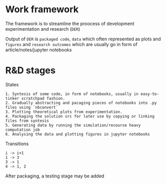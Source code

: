 # Work framework

The framework is to streamline the proocess of development experimentation and research (`DER`)

Output of `DER` is `packaged code`, `data` which often represented as plots and `figures`
and `research outcomes` which are usually go in form of article/notes/jupyter notebooks

# R&D stages

States

    1. Syntesis of some code, in form of notebooks, usually in easy-to-tinker scratchpad fashion.
    2. Gradually abstracting and pacaging pieces of notebooks into .py files using `nbconvert`
    3. Plotting theoretical plots from experimentation.
    4. Packaging the solution src for later use by copying or linking files from syntesis
    5. Generating data by running the simulation/recourse heavy computation job
    6. Analysing the data and plotting figures in jupyter notebooks

Transitions

    i -> i+1
    1 -> 3
    3 -> 1
    4 -> 1, 2

After packaging, a testing stage may be added
